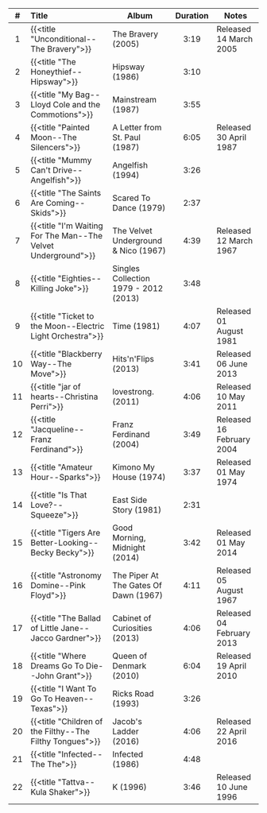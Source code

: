 | #  | Title                                                         | Album                                 | Duration | Notes                     |
|:--:|:--------------------------------------------------------------|---------------------------------------|:--------:|---------------------------|
| 1  | {{<title "Unconditional--The Bravery">}}                      | The Bravery (2005)                    |   3:19   | Released 14 March 2005    |
| 2  | {{<title "The Honeythief--Hipsway">}}                         | Hipsway (1986)                        |   3:10   |                           |
| 3  | {{<title "My Bag--Lloyd Cole and the Commotions">}}           | Mainstream (1987)                     |   3:55   |                           |
| 4  | {{<title "Painted Moon--The Silencers">}}                     | A Letter from St. Paul (1987)         |   6:05   | Released 30 April 1987    |
| 5  | {{<title "Mummy Can't Drive--Angelfish">}}                    | Angelfish (1994)                      |   3:26   |                           |
| 6  | {{<title "The Saints Are Coming--Skids">}}                    | Scared To Dance (1979)                |   2:37   |                           |
| 7  | {{<title "I'm Waiting For The Man--The Velvet Underground">}} | The Velvet Underground & Nico (1967)  |   4:39   | Released 12 March 1967    |
| 8  | {{<title "Eighties--Killing Joke">}}                          | Singles Collection 1979 - 2012 (2013) |   3:48   |                           |
| 9  | {{<title "Ticket to the Moon--Electric Light Orchestra">}}    | Time (1981)                           |   4:07   | Released 01 August 1981   |
| 10 | {{<title "Blackberry Way--The Move">}}                        | Hits'n'Flips (2013)                   |   3:41   | Released 06 June 2013     |
| 11 | {{<title "jar of hearts--Christina Perri">}}                  | lovestrong. (2011)                    |   4:06   | Released 10 May 2011      |
| 12 | {{<title "Jacqueline--Franz Ferdinand">}}                     | Franz Ferdinand (2004)                |   3:49   | Released 16 February 2004 |
| 13 | {{<title "Amateur Hour--Sparks">}}                            | Kimono My House (1974)                |   3:37   | Released 01 May 1974      |
| 14 | {{<title "Is That Love?--Squeeze">}}                          | East Side Story (1981)                |   2:31   |                           |
| 15 | {{<title "Tigers Are Better-Looking--Becky Becky">}}          | Good Morning, Midnight (2014)         |   3:42   | Released 01 May 2014      |
| 16 | {{<title "Astronomy Domine--Pink Floyd">}}                    | The Piper At The Gates Of Dawn (1967) |   4:11   | Released 05 August 1967   |
| 17 | {{<title "The Ballad of Little Jane--Jacco Gardner">}}        | Cabinet of Curiosities (2013)         |   4:06   | Released 04 February 2013 |
| 18 | {{<title "Where Dreams Go To Die--John Grant">}}              | Queen of Denmark (2010)               |   6:04   | Released 19 April 2010    |
| 19 | {{<title "I Want To Go To Heaven--Texas">}}                   | Ricks Road (1993)                     |   3:26   |                           |
| 20 | {{<title "Children of the Filthy--The Filthy Tongues">}}      | Jacob's Ladder (2016)                 |   4:06   | Released 22 April 2016    |
| 21 | {{<title "Infected--The The">}}                               | Infected (1986)                       |   4:48   |                           |
| 22 | {{<title "Tattva--Kula Shaker">}}                             | K (1996)                              |   3:46   | Released 10 June 1996     |
